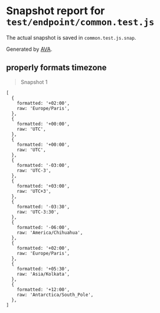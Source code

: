# Snapshot report for `test/endpoint/common.test.js`

The actual snapshot is saved in `common.test.js.snap`.

Generated by [AVA](https://ava.li).

## properly formats timezone

> Snapshot 1

    [
      {
        formatted: '+02:00',
        raw: 'Europe/Paris',
      },
      {
        formatted: '+00:00',
        raw: 'UTC',
      },
      {
        formatted: '+00:00',
        raw: 'UTC',
      },
      {
        formatted: '-03:00',
        raw: 'UTC-3',
      },
      {
        formatted: '+03:00',
        raw: 'UTC+3',
      },
      {
        formatted: '-03:30',
        raw: 'UTC-3:30',
      },
      {
        formatted: '-06:00',
        raw: 'America/Chihuahua',
      },
      {
        formatted: '+02:00',
        raw: 'Europe/Paris',
      },
      {
        formatted: '+05:30',
        raw: 'Asia/Kolkata',
      },
      {
        formatted: '+12:00',
        raw: 'Antarctica/South_Pole',
      },
    ]
